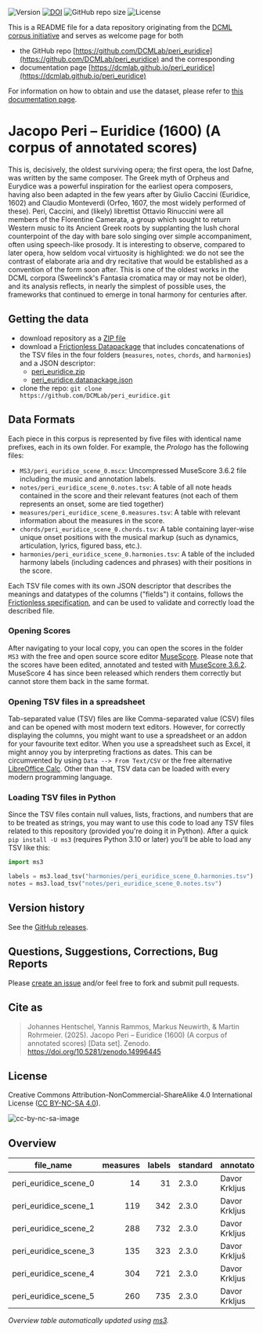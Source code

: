 ![Version](https://img.shields.io/github/v/release/DCMLab/peri_euridice?display_name=tag)
[![DOI](https://zenodo.org/badge/503810048.svg)](https://doi.org/10.5281/zenodo.14996445)
![GitHub repo size](https://img.shields.io/github/repo-size/DCMLab/peri_euridice)
![License](https://img.shields.io/badge/license-CC%20BY--NC--SA%204.0-9cf)


This is a README file for a data repository originating from the [DCML corpus initiative](https://github.com/DCMLab/dcml_corpora)
and serves as welcome page for both 

* the GitHub repo [https://github.com/DCMLab/peri_euridice](https://github.com/DCMLab/peri_euridice) and the corresponding
* documentation page [https://dcmlab.github.io/peri_euridice](https://dcmlab.github.io/peri_euridice)

For information on how to obtain and use the dataset, please refer to [this documentation page](https://dcmlab.github.io/peri_euridice/introduction).

# Jacopo Peri – Euridice (1600) (A corpus of annotated scores)

This is, decisively, the oldest surviving opera; the first opera, the lost Dafne, was written by the same composer. The
Greek myth of Orpheus and Eurydice was a powerful inspiration for the earliest opera composers, having also been adapted
in the few years after by Giulio Caccini (Euridice, 1602) and Claudio Monteverdi (Orfeo, 1607, the most widely performed
of these). Peri, Caccini, and (likely) librettist Ottavio Rinuccini were all members of the Florentine Camerata, a group
which sought to return Western music to its Ancient Greek roots by supplanting the lush choral counterpoint of the day
with bare solo singing over simple accompaniment, often using speech-like prosody. It is interesting to observe,
compared to later opera, how seldom vocal virtuosity is highlighted: we do not see the contrast of elaborate aria and
dry recitative that would be established as a convention of the form soon after. This is one of the oldest works in the
DCML corpora (Sweelinck's Fantasia cromatica may or may not be older), and its analysis reflects, in nearly the simplest
of possible uses, the frameworks that continued to emerge in tonal harmony for centuries after.

## Getting the data

* download repository as a [ZIP file](https://github.com/DCMLab/peri_euridice/archive/main.zip)
* download a [Frictionless Datapackage](https://specs.frictionlessdata.io/data-package/) that includes concatenations
  of the TSV files in the four folders (`measures`, `notes`, `chords`, and `harmonies`) and a JSON descriptor:
  * [peri_euridice.zip](https://github.com/DCMLab/peri_euridice/releases/latest/download/peri_euridice.zip)
  * [peri_euridice.datapackage.json](https://github.com/DCMLab/peri_euridice/releases/latest/download/peri_euridice.datapackage.json)
* clone the repo: `git clone https://github.com/DCMLab/peri_euridice.git` 


## Data Formats

Each piece in this corpus is represented by five files with identical name prefixes, each in its own folder. 
For example, the *Prologo* has the following files:

* `MS3/peri_euridice_scene_0.mscx`: Uncompressed MuseScore 3.6.2 file including the music and annotation labels.
* `notes/peri_euridice_scene_0.notes.tsv`: A table of all note heads contained in the score and their relevant features (not each of them represents an onset, some are tied together)
* `measures/peri_euridice_scene_0.measures.tsv`: A table with relevant information about the measures in the score.
* `chords/peri_euridice_scene_0.chords.tsv`: A table containing layer-wise unique onset positions with the musical markup (such as dynamics, articulation, lyrics, figured bass, etc.).
* `harmonies/peri_euridice_scene_0.harmonies.tsv`: A table of the included harmony labels (including cadences and phrases) with their positions in the score.

Each TSV file comes with its own JSON descriptor that describes the meanings and datatypes of the columns ("fields") it contains,
follows the [Frictionless specification](https://specs.frictionlessdata.io/tabular-data-resource/),
and can be used to validate and correctly load the described file. 

### Opening Scores

After navigating to your local copy, you can open the scores in the folder `MS3` with the free and open source score
editor [MuseScore](https://musescore.org). Please note that the scores have been edited, annotated and tested with
[MuseScore 3.6.2](https://github.com/musescore/MuseScore/releases/tag/v3.6.2). 
MuseScore 4 has since been released which renders them correctly but cannot store them back in the same format.

### Opening TSV files in a spreadsheet

Tab-separated value (TSV) files are like Comma-separated value (CSV) files and can be opened with most modern text
editors. However, for correctly displaying the columns, you might want to use a spreadsheet or an addon for your
favourite text editor. When you use a spreadsheet such as Excel, it might annoy you by interpreting fractions as
dates. This can be circumvented by using `Data --> From Text/CSV` or the free alternative
[LibreOffice Calc](https://www.libreoffice.org/download/download/). Other than that, TSV data can be loaded with
every modern programming language.

### Loading TSV files in Python

Since the TSV files contain null values, lists, fractions, and numbers that are to be treated as strings, you may want
to use this code to load any TSV files related to this repository (provided you're doing it in Python). After a quick
`pip install -U ms3` (requires Python 3.10 or later) you'll be able to load any TSV like this:

```python
import ms3

labels = ms3.load_tsv("harmonies/peri_euridice_scene_0.harmonies.tsv")
notes = ms3.load_tsv("notes/peri_euridice_scene_0.notes.tsv")
```


## Version history

See the [GitHub releases](https://github.com/DCMLab/peri_euridice/releases).

## Questions, Suggestions, Corrections, Bug Reports

Please [create an issue](https://github.com/DCMLab/peri_euridice/issues) and/or feel free to fork and submit pull requests.

## Cite as

> Johannes Hentschel, Yannis Rammos, Markus Neuwirth, & Martin Rohrmeier. (2025). Jacopo Peri – Euridice (1600) (A corpus of annotated scores) [Data set]. Zenodo. https://doi.org/10.5281/zenodo.14996445

## License

Creative Commons Attribution-NonCommercial-ShareAlike 4.0 International License ([CC BY-NC-SA 4.0](https://creativecommons.org/licenses/by-nc-sa/4.0/)).

![cc-by-nc-sa-image](https://licensebuttons.net/l/by-nc-sa/4.0/88x31.png)

## Overview
|      file_name      |measures|labels|standard| annotators  |reviewers|
|---------------------|-------:|-----:|--------|-------------|---------|
|peri_euridice_scene_0|      14|    31|2.3.0   |Davor Krkljus|ST       |
|peri_euridice_scene_1|     119|   342|2.3.0   |Davor Krkljus|ST       |
|peri_euridice_scene_2|     288|   732|2.3.0   |Davor Krkljus|ST       |
|peri_euridice_scene_3|     135|   323|2.3.0   |Davor Krkljuš|ST       |
|peri_euridice_scene_4|     304|   721|2.3.0   |Davor Krkljus|ST       |
|peri_euridice_scene_5|     260|   735|2.3.0   |Davor Krkljus|ST       |


*Overview table automatically updated using [ms3](https://ms3.readthedocs.io/).*
